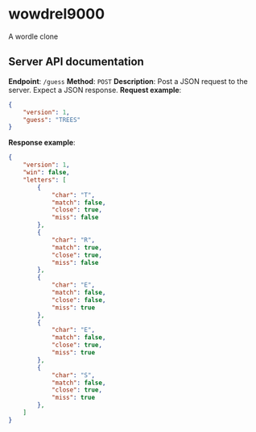 # wowdrel9000
A wordle clone

## Server API documentation

**Endpoint**: `/guess`
**Method**: `POST`
**Description**: Post a JSON request to the server. Expect a JSON response.
**Request example**:
```json
{
    "version": 1,
    "guess": "TREES"
}
```
**Response example**:
```json
{
    "version": 1,
    "win": false,
    "letters": [
        {
            "char": "T",
            "match": false,
            "close": true,
            "miss": false
        },
        {
            "char": "R",
            "match": true,
            "close": true,
            "miss": false
        },
        {
            "char": "E",
            "match": false,
            "close": false,
            "miss": true
        },
        {
            "char": "E",
            "match": false,
            "close": true,
            "miss": true
        },
        {
            "char": "S",
            "match": false,
            "close": true,
            "miss": true
        },
    ]
}
```
